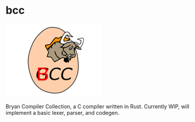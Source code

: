 # bcc

![bcc logo](./docs/logo.png)

Bryan Compiler Collection, a C compiler written in Rust. Currently WIP, will implement a basic lexer, parser, and codegen.
